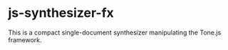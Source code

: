 # js-synthesizer-fx
This is a compact single-document synthesizer manipulating the Tone.js framework. 
